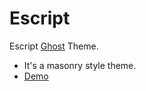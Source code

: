 # Escript 

Escript [Ghost](https://ghost.org) Theme.

* It's a masonry style theme.
* [Demo](https://escript.bironthemes.com)
